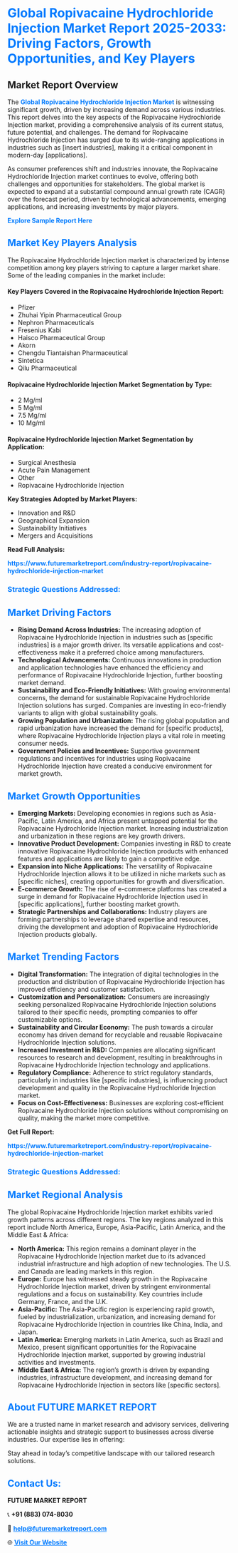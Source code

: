 <h1 style="color: #007BFF;">Global Ropivacaine Hydrochloride Injection Market Report 2025-2033: Driving Factors, Growth Opportunities, and Key Players</h1>

<section id="overview">
<h2>Market Report Overview</h2>
<p>The <a href="https://www.futuremarketreport.com/industry-report/ropivacaine-hydrochloride-injection-market" style="color: #007BFF; text-decoration: none;"><strong>Global Ropivacaine Hydrochloride Injection Market</strong></a> is witnessing significant growth, driven by increasing demand across various industries. This report delves into the key aspects of the Ropivacaine Hydrochloride Injection market, providing a comprehensive analysis of its current status, future potential, and challenges. The demand for Ropivacaine Hydrochloride Injection has surged due to its wide-ranging applications in industries such as [insert industries], making it a critical component in modern-day [applications].</p>
<p>As consumer preferences shift and industries innovate, the Ropivacaine Hydrochloride Injection market continues to evolve, offering both challenges and opportunities for stakeholders. The global market is expected to expand at a substantial compound annual growth rate (CAGR) over the forecast period, driven by technological advancements, emerging applications, and increasing investments by major players.</p>
</section>

<section id="overview">
<p><a href="https://www.futuremarketreport.com/request-sample/reportId=122151" style="color: #007BFF; text-decoration: none;"><strong>Explore Sample Report Here</strong></a></p>
</section>

<section id="key-players">
<h2 style="color: #007BFF;">Market Key Players Analysis</h2>
<p>The Ropivacaine Hydrochloride Injection market is characterized by intense competition among key players striving to capture a larger market share. Some of the leading companies in the market include:</p>
<h4>Key Players Covered in the Ropivacaine Hydrochloride Injection Report:</h4>
<ul><li>Pfizer</li><li>Zhuhai Yipin Pharmaceutical Group</li><li>Nephron Pharmaceuticals</li><li>Fresenius Kabi</li><li>Haisco Pharmaceutical Group</li><li>Akorn</li><li>Chengdu Tiantaishan Pharmaceutical</li><li>Sintetica</li><li>Qilu Pharmaceutical</li></ul>
<h4>Ropivacaine Hydrochloride Injection Market Segmentation by Type:</h4>
<ul><li>2 Mg/ml</li><li>5 Mg/ml</li><li>7.5 Mg/ml</li><li>10 Mg/ml</li></ul>

<h4>Ropivacaine Hydrochloride Injection Market Segmentation by Application:</h4>
<ul><li>Surgical Anesthesia</li><li>Acute Pain Management</li><li>Other</li><li>Ropivacaine Hydrochloride Injection</li></ul>
<p><strong>Key Strategies Adopted by Market Players:</strong></p>
<ul>
<li>Innovation and R&D</li>
<li>Geographical Expansion</li>
<li>Sustainability Initiatives</li>
<li>Mergers and Acquisitions</li>
</ul>
</section>

<section>
<p><strong>Read Full Analysis: </strong></p><a href="https://www.futuremarketreport.com/industry-report/ropivacaine-hydrochloride-injection-market" style="color: #007BFF; text-decoration: none;"><strong>https://www.futuremarketreport.com/industry-report/ropivacaine-hydrochloride-injection-market</strong></a>
<h3 style="color: #007BFF;">Strategic Questions Addressed:</h3>
</section>

<section id="driving-factors">
<h2 style="color: #007BFF;">Market Driving Factors</h2>
<ul>
<li><strong>Rising Demand Across Industries:</strong> The increasing adoption of Ropivacaine Hydrochloride Injection in industries such as [specific industries] is a major growth driver. Its versatile applications and cost-effectiveness make it a preferred choice among manufacturers.</li>
<li><strong>Technological Advancements:</strong> Continuous innovations in production and application technologies have enhanced the efficiency and performance of Ropivacaine Hydrochloride Injection, further boosting market demand.</li>
<li><strong>Sustainability and Eco-Friendly Initiatives:</strong> With growing environmental concerns, the demand for sustainable Ropivacaine Hydrochloride Injection solutions has surged. Companies are investing in eco-friendly variants to align with global sustainability goals.</li>
<li><strong>Growing Population and Urbanization:</strong> The rising global population and rapid urbanization have increased the demand for [specific products], where Ropivacaine Hydrochloride Injection plays a vital role in meeting consumer needs.</li>
<li><strong>Government Policies and Incentives:</strong> Supportive government regulations and incentives for industries using Ropivacaine Hydrochloride Injection have created a conducive environment for market growth.</li>
</ul>
</section>

<section id="growth-opportunities">
<h2 style="color: #007BFF;">Market Growth Opportunities</h2>
<ul>
<li><strong>Emerging Markets:</strong> Developing economies in regions such as Asia-Pacific, Latin America, and Africa present untapped potential for the Ropivacaine Hydrochloride Injection market. Increasing industrialization and urbanization in these regions are key growth drivers.</li>
<li><strong>Innovative Product Development:</strong> Companies investing in R&D to create innovative Ropivacaine Hydrochloride Injection products with enhanced features and applications are likely to gain a competitive edge.</li>
<li><strong>Expansion into Niche Applications:</strong> The versatility of Ropivacaine Hydrochloride Injection allows it to be utilized in niche markets such as [specific niches], creating opportunities for growth and diversification.</li>
<li><strong>E-commerce Growth:</strong> The rise of e-commerce platforms has created a surge in demand for Ropivacaine Hydrochloride Injection used in [specific applications], further boosting market growth.</li>
<li><strong>Strategic Partnerships and Collaborations:</strong> Industry players are forming partnerships to leverage shared expertise and resources, driving the development and adoption of Ropivacaine Hydrochloride Injection products globally.</li>
</ul>
</section>

<section id="trending-factors">
<h2 style="color: #007BFF;">Market Trending Factors</h2>
<ul>
<li><strong>Digital Transformation:</strong> The integration of digital technologies in the production and distribution of Ropivacaine Hydrochloride Injection has improved efficiency and customer satisfaction.</li>
<li><strong>Customization and Personalization:</strong> Consumers are increasingly seeking personalized Ropivacaine Hydrochloride Injection solutions tailored to their specific needs, prompting companies to offer customizable options.</li>
<li><strong>Sustainability and Circular Economy:</strong> The push towards a circular economy has driven demand for recyclable and reusable Ropivacaine Hydrochloride Injection solutions.</li>
<li><strong>Increased Investment in R&D:</strong> Companies are allocating significant resources to research and development, resulting in breakthroughs in Ropivacaine Hydrochloride Injection technology and applications.</li>
<li><strong>Regulatory Compliance:</strong> Adherence to strict regulatory standards, particularly in industries like [specific industries], is influencing product development and quality in the Ropivacaine Hydrochloride Injection market.</li>
<li><strong>Focus on Cost-Effectiveness:</strong> Businesses are exploring cost-efficient Ropivacaine Hydrochloride Injection solutions without compromising on quality, making the market more competitive.</li>
</ul>
</section>

<section>
<p><strong>Get Full Report: </strong></p><a href="https://www.futuremarketreport.com/industry-report/ropivacaine-hydrochloride-injection-market" style="color: #007BFF; text-decoration: none;"><strong>https://www.futuremarketreport.com/industry-report/ropivacaine-hydrochloride-injection-market</strong></a>
<h3 style="color: #007BFF;">Strategic Questions Addressed:</h3>
</section>


<section id="regional-analysis">
<h2 style="color: #007BFF;">Market Regional Analysis</h2>
<p>The global Ropivacaine Hydrochloride Injection market exhibits varied growth patterns across different regions. The key regions analyzed in this report include North America, Europe, Asia-Pacific, Latin America, and the Middle East & Africa:</p>
<ul>
<li><strong>North America:</strong> This region remains a dominant player in the Ropivacaine Hydrochloride Injection market due to its advanced industrial infrastructure and high adoption of new technologies. The U.S. and Canada are leading markets in this region.</li>
<li><strong>Europe:</strong> Europe has witnessed steady growth in the Ropivacaine Hydrochloride Injection market, driven by stringent environmental regulations and a focus on sustainability. Key countries include Germany, France, and the U.K.</li>
<li><strong>Asia-Pacific:</strong> The Asia-Pacific region is experiencing rapid growth, fueled by industrialization, urbanization, and increasing demand for Ropivacaine Hydrochloride Injection in countries like China, India, and Japan.</li>
<li><strong>Latin America:</strong> Emerging markets in Latin America, such as Brazil and Mexico, present significant opportunities for the Ropivacaine Hydrochloride Injection market, supported by growing industrial activities and investments.</li>
<li><strong>Middle East & Africa:</strong> The region’s growth is driven by expanding industries, infrastructure development, and increasing demand for Ropivacaine Hydrochloride Injection in sectors like [specific sectors].</li>
</ul>
</section>

<footer>
<h2 style="color: #007BFF;">About FUTURE MARKET REPORT</h2>
<p>We are a trusted name in market research and advisory services, delivering actionable insights and strategic support to businesses across diverse industries. Our expertise lies in offering:</p>

<p>Stay ahead in today’s competitive landscape with our tailored research solutions.</p>

<h2 style="color: #007BFF;">Contact Us:</h2>
<p><strong>FUTURE MARKET REPORT</strong></p>
<p>📞 <strong>+91 (883) 074-8030</strong></p>
<p>📧 <strong><a href="mailto:help@futuremarketreport.com" style="color: #007BFF;">help@futuremarketreport.com</a></strong></p>
<p>🌐 <strong><a href="https://www.futuremarketreport.com/" style="color: #007BFF;">Visit Our Website</a></strong></p>
</footer>